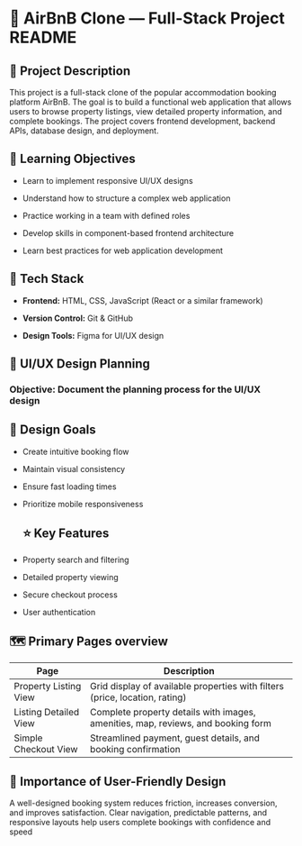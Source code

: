 # **🏡 AirBnB Clone — Full-Stack Project README**

## **📌 Project Description**

This project is a full-stack clone of the popular accommodation booking platform AirBnB. The goal is to build a functional web application that allows users to browse property listings, view detailed property information, and complete bookings. The project covers frontend development, backend APIs, database design, and deployment.

## **🎯 Learning Objectives**

* Learn to implement responsive UI/UX designs

* Understand how to structure a complex web application

* Practice working in a team with defined roles

* Develop skills in component-based frontend architecture

* Learn best practices for web application development


## **🧰 Tech Stack**

* **Frontend:** HTML, CSS, JavaScript (React or a similar framework)

* **Version Control:** Git & GitHub

* **Design Tools:** Figma for UI/UX design


## **🎨 UI/UX Design Planning**

### Objective: Document the planning process for the UI/UX design

## **🧭 Design Goals**

* Create intuitive booking flow

* Maintain visual consistency

* Ensure fast loading times

* Prioritize mobile responsiveness

  ## **⭐ Key Features**

* Property search and filtering

* Detailed property viewing

* Secure checkout process

* User authentication

## **🗺 Primary Pages overview**

| **Page**	                | **Description** |
|--------------------------|---------------|
| Property Listing View	   |Grid display of available properties with filters (price, location, rating) |
| Listing Detailed View	   |Complete property details with images, amenities, map, reviews, and booking form |
| Simple Checkout View	     |Streamlined payment, guest details, and booking confirmation |


## **🤝 Importance of User-Friendly Design**

A well-designed booking system reduces friction, increases conversion, and improves satisfaction. Clear navigation, predictable patterns, and responsive layouts help users complete bookings with confidence and speed

